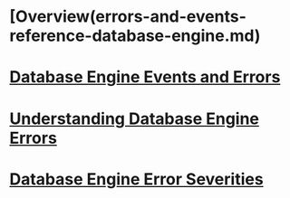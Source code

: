 # [Overview(errors-and-events-reference-database-engine.md)  
# [Database Engine Events and Errors](database-engine-events-and-errors.md)  
# [Understanding Database Engine Errors](understanding-database-engine-errors.md)  
# [Database Engine Error Severities](database-engine-error-severities.md)  
